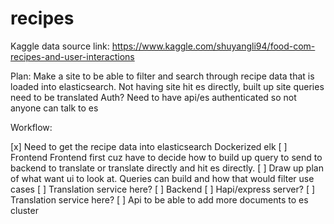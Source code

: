 # recipes



Kaggle data source link: https://www.kaggle.com/shuyangli94/food-com-recipes-and-user-interactions

Plan:
Make a site to be able to filter and search through recipe data that is loaded into elasticsearch.
Not having site hit es directly, built up site queries need to be translated
Auth? Need to have api/es authenticated so not anyone can talk to es

Workflow:

[x] Need to get the recipe data into elasticsearch
     Dockerized elk
[ ] Frontend
    Frontend first cuz have to decide how to build up query to send to backend to translate or translate directly and hit es directly.
    [ ] Draw up plan of what want ui to look at. Queries can build and how that would filter use cases
    [ ] Translation service here?
[ ] Backend
    [ ] Hapi/express server?
    [ ] Translation service here?
    [ ] Api to be able to add more documents to es cluster